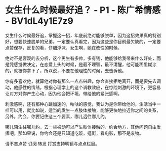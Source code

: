 # 女生什么时候最好追？ - P1 - 陈广希情感 - BV1dL4y1E7z9

女生什么时候最好追，掌握这一招，年底前绝对能够脱单，因为这招效果真的特别好，想要快速脱单的兄弟，一定要认真看完，因为这些是你目前最欠缺的，一定要点赞保存，反复的看，仔细浮沫，女生啊，她在改性的时候。

绝对不是客观的去分析，这个男生有多帅，多有钱，他能够给我带来什么好处，而是凭感觉做决定，在恋爱上头的时候，是最不理智，最不清醒，他可能稀里糊涂的，就被你拿下了，所以说，不要在他理性的时候，去告诉他。

你有多喜欢他，就算他对你有那么一点点兴趣，你会直接拒绝离开，而是要先去调动，他感性的情绪，根据心理学上的这个调教效应，在惊险刺激的环境下，更容易让对方对你产生心动，因为他会把环境，带给他的紧张感啊。

刺激感啊，还有那种心跳加速的，咕咕的感觉，我认为是你带给他的，生活当中一样可以用，就比如说，适当的发生一点肢体接触，能够更快地拉近你之间的关系，另外，约会，你要记住这三个要素，哪儿远往哪儿约。

哪儿陌生往哪儿约，去一些被动可以产生肢体接触的，约会地方，其他问题自由发挥吧，那如果说，你约会还是只知道吃饭，逛街，看电影，那不是废物。

请不吝点赞 订阅 转发 打赏支持明镜与点点栏目。